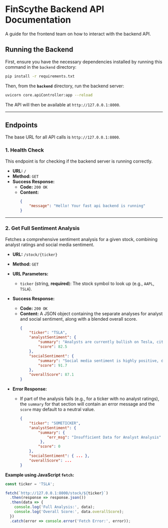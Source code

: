 # FinScythe Backend API Documentation

A guide for the frontend team on how to interact with the backend API.

## Running the Backend

First, ensure you have the necessary dependencies installed by running this command in the `backend` directory:
```bash
pip install -r requirements.txt
```
Then, from the **`backend`** directory, run the backend server:
```bash
uvicorn core.apiController:app --reload
```
The API will then be available at `http://127.0.0.1:8000`.

---

## Endpoints

The base URL for all API calls is `http://127.0.0.1:8000`.

### 1. Health Check

This endpoint is for checking if the backend server is running correctly.

-   **URL:** `/`
-   **Method:** `GET`
-   **Success Response:**
    -   **Code:** `200 OK`
    -   **Content:** 
        ```json
        {
            "message": "Hello! Your fast api backend is running"
        }
        ```

---

### 2. Get Full Sentiment Analysis

Fetches a comprehensive sentiment analysis for a given stock, combining analyst ratings and social media sentiment.

-   **URL:** `/stock/{ticker}`
-   **Method:** `GET`
-   **URL Parameters:**
    -   `ticker` (string, **required**): The stock symbol to look up (e.g., `AAPL`, `TSLA`).

-   **Success Response:**
    -   **Code:** `200 OK`
    -   **Content:** A JSON object containing the separate analyses for analyst and social sentiment, along with a blended overall score.
        ```json
        {
            "ticker": "TSLA",
            "analystSentiment": {
                "summary": "Analysts are currently bullish on Tesla, citing strong EV delivery growth and market leadership. The average price target suggests a potential upside of 15.20% from the current price.",
                "score": 82.5
            },
            "socialSentiment": {
                "summary": "Social media sentiment is highly positive, driven by significant search interest on Google Trends and a large volume of positive discussion on Reddit regarding upcoming product announcements.",
                "score": 91.7
            },
            "overallScore": 87.1
        }
        ```

-   **Error Response:**
    -   If part of the analysis fails (e.g., for a ticker with no analyst ratings), the `summary` for that section will contain an error message and the `score` may default to a neutral value.
        ```json
        {
            "ticker": "SOMETICKER",
            "analystSentiment": {
                "summary": {
                    "err_msg": "Insufficient Data for Analyst Analysis"
                 },
                "score": 0
            },
            "socialSentiment": { ... },
            "overallScore": ...
        }
        ```

**Example using JavaScript `fetch`:**
```javascript
const ticker = 'TSLA';

fetch(`http://127.0.0.1:8000/stock/${ticker}`)
  .then(response => response.json())
  .then(data => {
    console.log('Full Analysis:', data);
    console.log('Overall Score:', data.overallScore);
  })
  .catch(error => console.error('Fetch Error:', error));
```